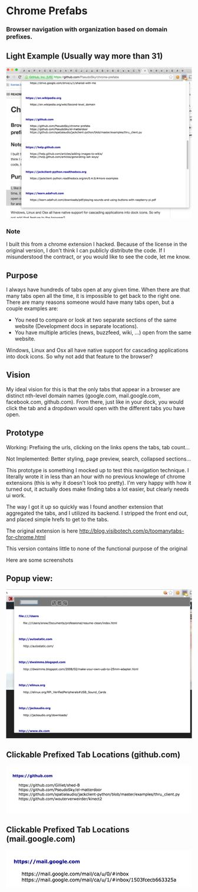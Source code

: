 # Chrome Prefabs
### Browser navigation with organization based on domain prefixes.

## Light Example (Usually way more than 31)

![](https://github.com/PseudoSky/chrome-prefabs/blob/master/preview/comparison.png)


### Note
I built this from a chrome extension I hacked. Because of the license in the original version, I don't think I can publicly distribute the code. If I misunderstood the contract, or you would like to see the code, let me know.


## Purpose

I always have hundreds of tabs open at any given time. When there are that many tabs open all the time, it is impossible to get back to the right one.
There are many reasons someone would have many tabs open, but a couple examples are:
* You need to compare or look at two separate sections of the same website (Development docs in separate locations).
* You have multiple articles (news, buzzfeed, wiki, ...) open from the same website.

Windows, Linux and Osx all have native support for cascading applications into dock icons. So why not add that feature to the browser?

## Vision

My ideal vision for this is that the only tabs that appear in a browser are distinct nth-level domain names (google.com, mail.google.com, facebook.com, github.com). From there, just like in your dock, you would click the tab and a dropdown would open with the different tabs you have open.

## Prototype

Working: Prefixing the urls, clicking on the links opens the tabs, tab count...

Not Implemented: Better styling, page preview, search, collapsed sections...

This prototype is something I mocked up to test this navigation technique. I literally wrote it in less than an hour with no previous knowlege of chrome extensions (this is why it doesn't look too pretty). I'm very happy with how it turned out, it actually does make finding tabs a lot easier, but clearly needs ui work.

The way I got it up so quickly was I found another extension that aggregated the tabs, and I utilized its backend. I stripped the front end out, and placed simple hrefs to get to the tabs.

The original extension is here
http://blog.visibotech.com/p/toomanytabs-for-chrome.html

This version contains little to none of the functional purpose of the original



Here are some screenshots



## Popup view:

![](https://github.com/PseudoSky/chrome-prefabs/blob/master/preview/shot1.png)


## Clickable Prefixed Tab Locations (github.com)
![](https://github.com/PseudoSky/chrome-prefabs/blob/master/preview/shot2.png)

## Clickable Prefixed Tab Locations (mail.google.com)
![](https://github.com/PseudoSky/chrome-prefabs/blob/master/preview/shot3.png)